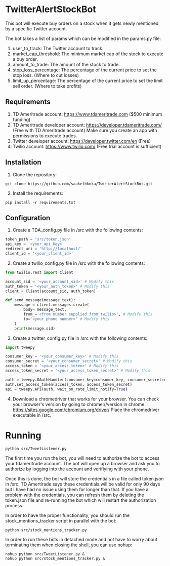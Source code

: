 # TwitterAlertStockBot
This bot will execute buy orders on a stock when it gets newly mentioned by a specific 
Twitter account. 

The bot takes a list of params which can be modified in the params.py file:

1. user_to_track: The Twitter account to track.
2. market_cap_threshold: The minimum market cap of the stock to execute a buy order.
3. amount_to_trade: The amount of the stock to trade.
4. stop_loss_percentage: The percentage of the current price to set the stop loss. (Where to cut losses)
5. limit_up_percentage: The percentage of the current price to set the limit sell order. (Where to take profits)


## Requirements

1. TD Ameritrade account: https://www.tdameritrade.com ($500 minimum funding)
2. TD Ameritrade developer account: https://developer.tdameritrade.com/ (Free with TD Ameritrade account)
Make sure you create an app with permissions to execute trades.
3. Twitter developer account: https://developer.twitter.com/en (Free)
4. Twilio account: https://www.twilio.com/ (Free trial account is sufficient)

## Installation

1. Clone the repository:
```
git clone https://github.com/saakethkoka/TwitterAlertStockBot.git
```
2. Install the requirements:
```
pip install -r requirements.txt
```

## Configuration

1. Create a TDA_config.py file in /src with the following contents:
```python
token_path = 'src/token.json'
api_key = '<your_api_key>'
redirect_uri = 'http://localhost/'
client_id = '<your_client_id>'
```
2. Create a twilio_config.py file in /src with the following contents:
```python
from twilio.rest import Client

account_sid = '<your_account_sid>' # Modify this
auth_token = '<your_auth_token>' # Modify this
client = Client(account_sid, auth_token)

def send_message(message_text):
    message = client.messages.create(
        body= message_text,
        from_='<from number supplied from twilio>', # Modify this
        to='<your phone number>' # Modify this
    )
    print(message.sid)
```

3. Create a twitter_config.py file in /src with the following contents:
```python
import tweepy

consumer_key = '<your_consumer_key>' # Modify this
consumer_secret = '<your_consumer_secret>' # Modify this
access_token = '<your_access_token>' # Modify this
access_token_secret = '<your_access_token_secret>' # Modify this

auth = tweepy.OAuthHandler(consumer_key=consumer_key, consumer_secret=consumer_secret)
auth.set_access_token(access_token, access_token_secret)
api = tweepy.API(auth, wait_on_rate_limit_notify=True)
```

4. Download a chromedriver that works for your browser. You can check your
browser's version by going to chrome://version in chrome.
https://sites.google.com/chromium.org/driver/
Place the chromedriver executable in /src.

# Running

```
python src/TweetListener.py
```

The first time you run the bot, you will need to authorize the bot to access your
tdameritrade account. The bot will open up a browser and ask you to authorize by
logging into the account and verifiying with your phone.

Once this is done, the bot will store the credentials in a file called
token.json in /src. TD Amertirade says these credentials will be valid for only 90
days but I have had no issue using them for longer than that. If you have a problem 
with the credentials, you can refresh them by deleting the token.json file and re-running
the bot which will restart the authorization process.

In order to have the proper functionality, you should run the stock_mentions_tracker
script in parallel with the bot:
```
python src/stock_mentions_tracker.py
```

In order to run these bots in detached mode and
not have to worry about terminating them when closing the shell, you
can use nohup:
```
nohup python src/TweetListener.py &
nohup python src/stock_mentions_tracker.py &
```